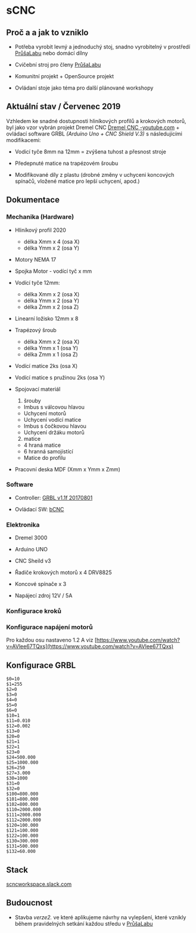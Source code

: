 # sCNC
## Proč a a jak to vzniklo

- Potřeba vyrobit levný a jednoduchý stoj, snadno vyrobitelný v prostředí [PrůšaLabu](https://prusalab.cz/) nebo domácí dílny

- Cvičební stroj pro členy  [PrůšaLabu](https://prusalab.cz/) 

- Komunitní projekt + OpenSource projekt

- Ovládaní stoje jako téma pro další plánované workshopy
  

## Aktuální stav / Červenec 2019

Vzhledem ke snadné dostupnosti hliníkových profilů a krokových motorů, byl jako vzor vybrán projekt Dremel CNC [ Dremel CNC -youtube.com](https://www.youtube.com/results?search_query=dremel+cnc) + ovládací software GRBL *(Arduino Uno + CNC Shield V.3)* s následujícími modifikacemi:

-   Vodicí tyče 8mm na 12mm = zvýšena tuhost a přesnost stroje  
   
-   Předepnuté matice na trapézovém šroubu
    
-   Modifikované díly z plastu (drobné změny v uchyceni koncových spínačů, vložené matice pro lepší uchycení, apod.)  
    
 
## Dokumentace

### Mechanika (Hardware)

 -   Hliníkový profil 2020
     + délka Xmm x 4 (osa X)
     + délka Ymm x 2 (osa Y)
 -   Motory NEMA 17
 -   Spojka Motor - vodící tyč x mm
 -   Vodící tyče 12mm:
  	 + délka Xmm x 2 (osa X) 	 
	 + délka Ymm x 2 (osa Y)
	 + délka Zmm x 2 (osa Z) 

 -  Linearní ložisko 12mm x 8
 -  Trapézový šroub
    + délka Xmm x 2 (osa X)
    + délka Ymm x 1 (osa Y)
    + délka Zmm x 1 (osa Z)
    
 -   Vodící matice 2ks (osa X)
    
 -   Vodící matice s pružinou 2ks (osa Y)
    

 -   Spojovací materiál
     1. šrouby
     + Imbus s válcovou hlavou
     + Uchycení motorů
     + Uchycení vodící matice
     + Imbus s čočkovou hlavou
     + Uchycení držáku motorů
     2.   matice
     +  4 hraná matice
     +  6 hranná samojístící
     +  Matice do profilu
    
 -   Pracovní deska MDF (Xmm x Ymm x Zmm)
    

### Software

-  Controller: [GRBL v1.1f 20170801](https://github.com/gnea/grbl/releases) 
    
-  Ovládací SW:  [bCNC](https://github.com/vlachoudis/bCNC/wiki)
    

### Elektronika
- Dremel 3000

-  Arduino UNO
    
-   CNC Sheild v3
    
-   Řadiče krokových motorů x 4 DRV8825
    
-   Koncové spínače x 3
- Napájecí zdroj 12V / 5A
    

### Konfigurace kroků

### Konfigurace napájení motorů 
Pro každou osu nastaveno 1.2 A viz [https://www.youtube.com/watch?v=AVlee67TQxs](https://www.youtube.com/watch?v=AVlee67TQxs)

## Konfigurace GRBL
```
$0=10
$1=255
$2=0
$3=0
$4=0
$5=0
$6=0
$10=1
$11=0.010
$12=0.002
$13=0
$20=0
$21=1
$22=1
$23=0
$24=500.000
$25=1000.000
$26=250
$27=3.000
$30=1000
$31=0
$32=0
$100=800.000
$101=800.000
$102=800.000
$110=2000.000
$111=2000.000
$112=2000.000
$120=100.000
$121=100.000
$122=100.000
$130=300.000
$131=500.000
$132=60.000
```
## Stack 
[scncworkspace.slack.com](https://scncworkspace.slack.com) 

  

## Budoucnost
- Stavba *verze2.* ve které aplikujeme návrhy na vylepšení, které vznikly během pravidelných setkání každou středu v [PrůšaLabu](https://prusalab.cz/) 


<!--stackedit_data:
eyJoaXN0b3J5IjpbMTQ4MzUxNjg3LC0xOTUyOTkyNTU4XX0=
-->